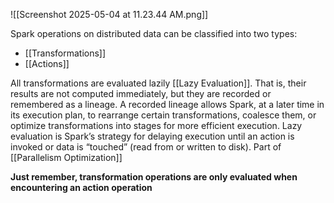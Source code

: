 ![[Screenshot 2025-05-04 at 11.23.44 AM.png]]

Spark operations on distributed data can be classified into two types: 
- [[Transformations]]
- [[Actions]]

All transformations are evaluated lazily [[Lazy Evaluation]]. That is, their results are not computed immediately, but they are recorded or remembered as a lineage. A recorded lineage allows
Spark, at a later time in its execution plan, to rearrange certain transformations, coalesce them, or optimize transformations into stages for more efficient execution. 
Lazy
evaluation is Spark’s strategy for delaying execution until an action is invoked or data
is “touched” (read from or written to disk). Part of [[Parallelism Optimization]]

**Just remember, transformation operations are only evaluated when encountering an action operation**

